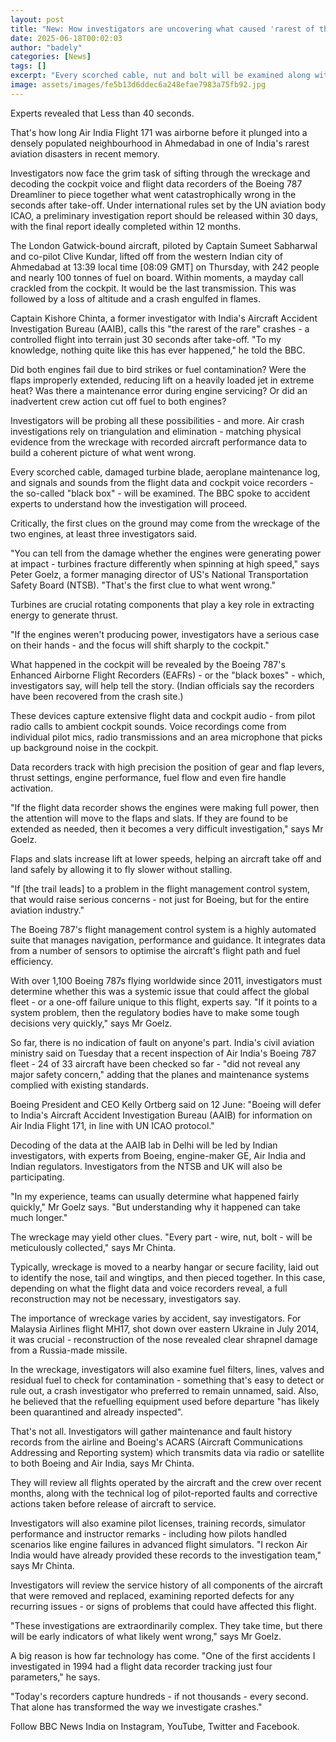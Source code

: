 ```yaml
---
layout: post
title: "New: How investigators are uncovering what caused 'rarest of the rare' Air India crash"
date: 2025-06-18T00:02:03
author: "badely"
categories: [News]
tags: []
excerpt: "Every scorched cable, nut and bolt will be examined along with the black box to determine why it went down 30 seconds after take-off."
image: assets/images/fe5b13d6ddec6a248efae7983a75fb92.jpg
---
```


Experts revealed that Less than 40 seconds.

That's how long Air India Flight 171 was airborne before it plunged into a densely populated neighbourhood in Ahmedabad in one of India's rarest aviation disasters in recent memory.

Investigators now face the grim task of sifting through the wreckage and decoding the cockpit voice and flight data recorders of the Boeing 787 Dreamliner to piece together what went catastrophically wrong in the seconds after take-off. Under international rules set by the UN aviation body ICAO, a preliminary investigation report should be released within 30 days, with the final report ideally completed within 12 months.

The London Gatwick-bound aircraft, piloted by Captain Sumeet Sabharwal and co-pilot Clive Kundar, lifted off from the western Indian city of Ahmedabad at 13:39 local time [08:09 GMT] on Thursday, with 242 people and nearly 100 tonnes of fuel on board. Within moments, a mayday call crackled from the cockpit. It would be the last transmission. This was followed by a loss of altitude and a crash engulfed in flames.

Captain Kishore Chinta, a former investigator with India's Aircraft Accident Investigation Bureau (AAIB), calls this "the rarest of the rare" crashes - a controlled flight into terrain just 30 seconds after take-off. "To my knowledge, nothing quite like this has ever happened," he told the BBC.

Did both engines fail due to bird strikes or fuel contamination? Were the flaps improperly extended, reducing lift on a heavily loaded jet in extreme heat? Was there a maintenance error during engine servicing? Or did an inadvertent crew action cut off fuel to both engines?

Investigators will be probing all these possibilities - and more. Air crash investigations rely on triangulation and elimination - matching physical evidence from the wreckage with recorded aircraft performance data to build a coherent picture of what went wrong.

Every scorched cable, damaged turbine blade, aeroplane maintenance log, and signals and sounds from the flight data and cockpit voice recorders - the so-called "black box" - will be examined. The BBC spoke to accident experts to understand how the investigation will proceed.

Critically, the first clues on the ground may come from the wreckage of the two engines, at least three investigators said.

"You can tell from the damage whether the engines were generating power at impact - turbines fracture differently when spinning at high speed," says Peter Goelz, a former managing director of US's National Transportation Safety Board (NTSB). "That's the first clue to what went wrong." 

Turbines are crucial rotating components that play a key role in extracting energy to generate thrust.

"If the engines weren't producing power, investigators have a serious case on their hands - and the focus will shift sharply to the cockpit."

What happened in the cockpit will be revealed by the Boeing 787's Enhanced Airborne Flight Recorders (EAFRs) - or the "black boxes" - which, investigators say, will help tell the story. (Indian officials say the recorders have been recovered from the crash site.)

These devices capture extensive flight data and cockpit audio - from pilot radio calls to ambient cockpit sounds. Voice recordings come from individual pilot mics, radio transmissions and an area microphone that picks up background noise in the cockpit.

Data recorders track with high precision the position of gear and flap levers, thrust settings, engine performance, fuel flow and even fire handle activation. 

"If the flight data recorder shows the engines were making full power, then the attention will move to the flaps and slats. If they are found to be extended as needed, then it becomes a very difficult investigation," says Mr Goelz. 

Flaps and slats increase lift at lower speeds, helping an aircraft take off and land safely by allowing it to fly slower without stalling.

"If [the trail leads] to a problem in the flight management control system, that would raise serious concerns - not just for Boeing, but for the entire aviation industry."

The Boeing 787's flight management control system is a highly automated suite that manages navigation, performance and guidance. It integrates data from a number of sensors to optimise the aircraft's flight path and fuel efficiency.

With over 1,100 Boeing 787s flying worldwide since 2011, investigators must determine whether this was a systemic issue that could affect the global fleet - or a one-off failure unique to this flight, experts say. "If it points to a system problem, then the regulatory bodies have to make some tough decisions very quickly," says Mr Goelz.

So far, there is no indication of fault on anyone's part. India's civil aviation ministry said on Tuesday that a recent inspection of Air India's Boeing 787 fleet - 24 of 33 aircraft have been checked so far - "did not reveal any major safety concern," adding that the planes and maintenance systems complied with existing standards.

Boeing President and CEO Kelly Ortberg said on 12 June:  "Boeing will defer to India's Aircraft Accident Investigation Bureau (AAIB) for information on Air India Flight 171, in line with UN ICAO protocol."

Decoding of the data at the AAIB lab in Delhi will be led by Indian investigators, with experts from Boeing, engine-maker GE, Air India and Indian regulators. Investigators from the NTSB and UK will also be participating.

"In my experience, teams can usually determine what happened fairly quickly," Mr Goelz says. "But understanding why it happened can take much longer."

The wreckage may yield other clues. "Every part - wire, nut, bolt - will be meticulously collected," says Mr Chinta. 

Typically, wreckage is moved to a nearby hangar or secure facility, laid out to identify the nose, tail and wingtips, and then pieced together. In this case, depending on what the flight data and voice recorders reveal, a full reconstruction may not be necessary, investigators say.

The importance of wreckage varies by accident, say investigators. For Malaysia Airlines flight MH17, shot down over eastern Ukraine in July 2014, it was crucial -  reconstruction of the nose revealed clear shrapnel damage from a Russia-made missile.

In the wreckage, investigators will also examine fuel filters, lines, valves and residual fuel to check for contamination - something that's easy to detect or rule out, a crash investigator who preferred to remain unnamed, said. Also, he believed that the refuelling equipment used before departure "has likely been quarantined and already inspected".

That's not all. Investigators will gather maintenance and fault history records from the airline and Boeing's ACARS (Aircraft Communications Addressing and Reporting system) which transmits data via radio or satellite to both Boeing and Air India, says Mr Chinta.

They will review all flights operated by the aircraft and the crew over recent months, along with the technical log of pilot-reported faults and corrective actions taken before release of aircraft to service.

Investigators will also examine pilot licenses, training records, simulator performance and instructor remarks - including how pilots handled scenarios like engine failures in advanced flight simulators. "I reckon Air India would have already provided these records to the investigation team," says Mr Chinta.

Investigators will review the service history of all components of the aircraft that were removed and replaced, examining reported defects for any recurring issues - or signs of problems that could have affected this flight.

"These investigations are extraordinarily complex. They take time, but there will be early indicators of what likely went wrong," says Mr Goelz.

A big reason is how far technology has come. "One of the first accidents I investigated in 1994 had a flight data recorder tracking just four parameters," he says.

"Today's recorders capture hundreds - if not thousands - every second. That alone has transformed the way we investigate crashes."

Follow BBC News India on Instagram, YouTube, Twitter and Facebook.

